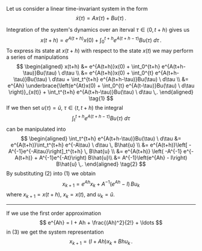 Let us consider a linear time-invariant system in the form
$$
\dot{x}(\tau) = A x(\tau) + B u(\tau) \,.
$$
<!--
We assume the solution of the integral
$$
x(t) = \int_{0}^{t} A x(\tau) + B u(\tau) \ d\tau
$$
to be in the general form
$$
x(t) = e^{At} z(t) \,. \tag{2}
$$
By substituting (2) into (1) and holding the result equal to (1) differentiated in time we get
$$
\begin{aligned}
A e^{At} z(t) + B u(t) &= A e^{At} z(t) + e^{At}\dot{z}(t) \\
B u(t) &= e^{At} \dot{z}(t) 
\end{aligned}
$$
-->
Integration of the system's dynamics over an iterval $\tau \in \langle 0, t+h \rangle$ gives us
$$
x(t+h) = e^{A(t+h)}x(0) + \int_0^{t+h} e^{A(t+h-\tau)}Bu(\tau) \ d\tau \,.
$$
To express its state at $x(t+h)$ with respect to the state $x(t)$ we may perform a series of manipulations
$$
\begin{aligned}
x(t+h) &= e^{A(t+h)}x(0) + \int_0^{t+h} e^{A(t+h-\tau)}Bu(\tau) \ d\tau \\
&= e^{A(t+h)}x(0) + \int_0^{t} e^{A(t+h-\tau)}Bu(\tau) \ d\tau + \int_t^{t+h} e^{A(t+h-\tau)}Bu(\tau) \ d\tau \\
&= e^{Ah} \underbrace{\left(e^{At}x(0) + \int_0^{t} e^{A(t-\tau)}Bu(\tau) \ d\tau \right)}_{x(t)} + \int_t^{t+h} e^{A(t+h-\tau)}Bu(\tau) \ d\tau \,.
\end{aligned} \tag{1}
$$
If we then set $u(\tau) = \hat{u}$, $\tau \in \langle t, t+h)$ the integral
$$
\int_t^{t+h} e^{A(t+h-\tau)}Bu(\tau) \ d\tau
$$
can be manipulated into
$$
\begin{aligned}
\int_t^{t+h} e^{A(t+h-\tau)}Bu(\tau) \ d\tau &= e^{A(t+h)}\int_t^{t+h} e^{-A\tau} \ d\tau \, B\hat{u} \\
 &= e^{A(t+h)}\left[ -A^{-1}e^{-A\tau}\right]_t^{t+h} \, B\hat{u} \\
 &= e^{A(t+h)} \left( -A^{-1} e^{-A(t+h)} + A^{-1}e^{-At}\right) B\hat{u}\\
 &= A^{-1}\left(e^{Ah} - I\right) B\hat{u} \,.
\end{aligned} \tag{2}
$$
By substituting (2) into (1) we obtain
$$
x_{k+1} = e^{Ah} x_k + A^{-1}(e^{Ah} - I) \, Bu_k \tag{3}
$$
where $x_{k+1} = x(t+h)$, $x_k = x(t)$, and $u_k = \hat{u}$. 

---

If we use the first order approximation
$$
e^{Ah} = I + Ah + \frac{(Ah)^2}{2!} + \ldots
$$
in (3) we get the system representation
$$
x_{k+1} = (I + Ah) x_k + Bhu_k \,.
$$
